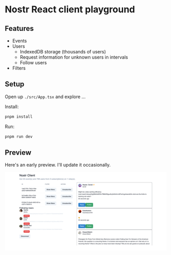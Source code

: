 # Nostr React client playground

## Features

- Events
- Users
  - IndexedDB storage (thousands of users)
  - Request information for unknown users in intervals
  - Follow users
- Filters

## Setup

Open up `./src/App.tsx` and explore ...

Install:

```bash
pnpm install
```

Run:

```bash
pnpm run dev
```

## Preview

Here's an early preview. I'll update it occasionally.

![Preview](./preview.png)
